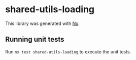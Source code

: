 # shared-utils-loading

This library was generated with [Nx](https://nx.dev).

## Running unit tests

Run `nx test shared-utils-loading` to execute the unit tests.
